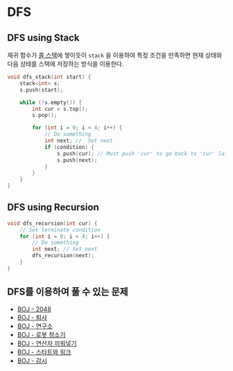 # DFS

## DFS using Stack

재귀 함수가 [콜 스택](https://ko.wikipedia.org/wiki/%EC%BD%9C_%EC%8A%A4%ED%83%9D)에 쌓이듯이 `stack` 을 이용하여 특정 조건을 만족하면 현재 상태와 다음 상태를 스택에 저장하는 방식을 이용한다.

```c++
void dfs_stack(int start) {
    stack<int> s;
    s.push(start);

    while (!s.empty()) {
        int cur = s.top();
        s.pop();

        for (int i = 0; i < 4; i++) {
            // Do something
            int next; //  Set next
            if (condition) {
                s.push(cur); // Must push 'cur' to go back to 'cur' later
                s.push(next);
            }
        }
    }
}
```

## DFS using Recursion

```c++
void dfs_recursion(int cur) {
    // Set terminate condition
    for (int i = 0; i < 4; i++) {
        // Do something
        int next; // Set next
        dfs_recursion(next);
    }
}
```

## DFS를 이용하여 풀 수 있는 문제

- [BOJ - 2048](../../BOJ/samsung/12100_2048/12100.cpp)
- [BOJ - 퇴사](../../BOJ/samsung/14501_퇴사/14501.cpp)
- [BOJ - 연구소](../../BOJ/samsung/14502_연구소/14502-2.cpp)
- [BOJ - 로봇 청소기](../../BOJ/samsu/../samsung/14503_로봇청소기/14503.cpp)
- [BOJ - 연산자 끼워넣기](../../BOJ/samsung/14888_연산자끼워넣기/14888.cpp)
- [BOJ - 스타트와 링크](../../BOJ/samsung/14889_스타트와링크/14889.cpp)
- [BOJ - 감시](../../BOJ/samsung/15683_감시/15683.cpp)